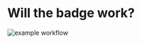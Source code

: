 # Will the badge work?

![example workflow](https://github.com/pixelsnow/dockerhub_test_github_actions/actions/workflows/github-actions-workflow.yml/badge.svg?branch=main)
